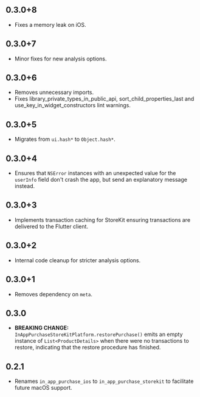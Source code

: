 ## 0.3.0+8

* Fixes a memory leak on iOS.

## 0.3.0+7

* Minor fixes for new analysis options.

## 0.3.0+6

* Removes unnecessary imports.
* Fixes library_private_types_in_public_api, sort_child_properties_last and use_key_in_widget_constructors
  lint warnings.

## 0.3.0+5

* Migrates from `ui.hash*` to `Object.hash*`.

## 0.3.0+4

* Ensures that `NSError` instances with an unexpected value for the `userInfo` field don't crash the app, but send an explanatory message instead.

## 0.3.0+3

* Implements transaction caching for StoreKit ensuring transactions are delivered to the Flutter client.

## 0.3.0+2

* Internal code cleanup for stricter analysis options.

## 0.3.0+1

* Removes dependency on `meta`.

## 0.3.0

* **BREAKING CHANGE:** `InAppPurchaseStoreKitPlatform.restorePurchase()` emits an empty instance of `List<ProductDetails>` when there were no transactions to restore, indicating that the restore procedure has finished.

## 0.2.1

* Renames `in_app_purchase_ios` to `in_app_purchase_storekit` to facilitate
  future macOS support.
